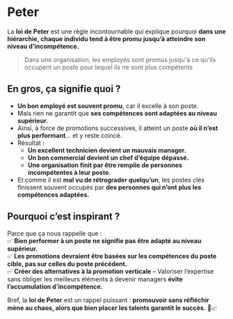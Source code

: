 # Peter

La **loi de Peter** est une règle incontournable qui explique pourquoi **dans une hiérarchie, chaque individu tend à être promu jusqu’à atteindre son niveau d’incompétence.**  

> Dans une organisation, les employés sont promus jusqu'à ce qu'ils occupent un poste pour lequel ils ne sont plus compétents

## En gros, ça signifie quoi ?

- **Un bon employé est souvent promu**, car il excelle à son poste.  
- Mais rien ne garantit que **ses compétences sont adaptées au niveau supérieur.**  
- Ainsi, à force de promotions successives, il atteint un poste **où il n’est plus performant**… et y reste coincé.  
- Résultat :  
  - **Un excellent technicien devient un mauvais manager.**  
  - **Un bon commercial devient un chef d’équipe dépassé.**  
  - **Une organisation finit par être remplie de personnes incompétentes à leur poste.**  
- Et comme il est **mal vu de rétrograder quelqu’un**, les postes clés finissent souvent occupés par **des personnes qui n’ont plus les compétences adaptées.**  

## Pourquoi c’est inspirant ?

Parce que ça nous rappelle que :  
✅ **Bien performer à un poste ne signifie pas être adapté au niveau supérieur.**  
✅ **Les promotions devraient être basées sur les compétences du poste cible, pas sur celles du poste précédent.**  
✅ **Créer des alternatives à la promotion verticale** – Valoriser l’expertise sans obliger les meilleurs éléments à devenir managers **évite l’accumulation d’incompétence.**  

Bref, la **loi de Peter** est un rappel puissant : **promouvoir sans réfléchir mène au chaos, alors que bien placer les talents garantit le succès.** 🚀📈

